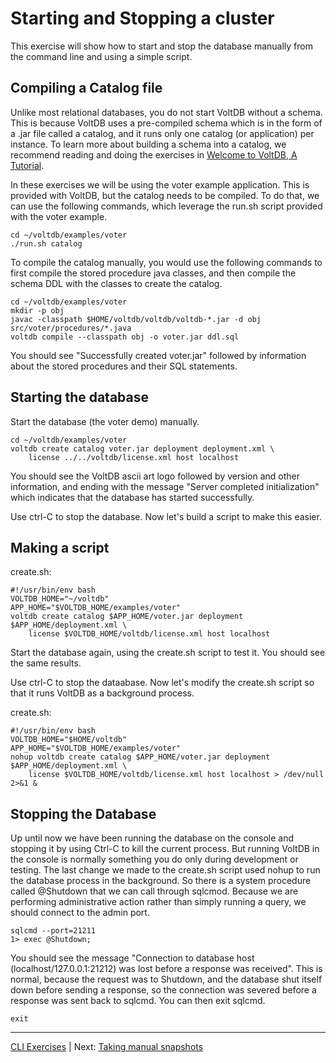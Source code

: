 # Starting and Stopping a cluster #
This exercise will show how to start and stop the database manually from the command line and using a simple script.

## Compiling a Catalog file ##
Unlike most relational databases, you do not start VoltDB without a schema.  This is because VoltDB uses a pre-compiled schema which is in the form of a .jar file called a catalog, and it runs only one catalog (or application) per instance.  To learn more about building a schema into a catalog, we recommend reading and doing the exercises in [Welcome to VoltDB, A Tutorial](http://voltdb.com/docs/tutorial/).

In these exercises we will be using the voter example application.  This is provided with VoltDB, but the catalog needs to be compiled.  To do that, we can use the following commands, which leverage the run.sh script provided with the voter example.

    cd ~/voltdb/examples/voter
    ./run.sh catalog
    
To compile the catalog manually, you would use the following commands to first compile the stored procedure java classes, and then compile the schema DDL with the classes to create the catalog.

    cd ~/voltdb/examples/voter
    mkdir -p obj
    javac -classpath $HOME/voltdb/voltdb/voltdb-*.jar -d obj src/voter/procedures/*.java
    voltdb compile --classpath obj -o voter.jar ddl.sql
    
You should see "Successfully created voter.jar" followed by information about the stored procedures and their SQL statements.

## Starting the database ##
Start the database (the voter demo) manually.  

    cd ~/voltdb/examples/voter
    voltdb create catalog voter.jar deployment deployment.xml \
        license ../../voltdb/license.xml host localhost

You should see the VoltDB ascii art logo followed by version and other information, and ending with the message "Server completed initialization" which indicates that the database has started successfully.

Use ctrl-C to stop the database.  Now let's build a script to make this easier.

## Making a script ##
create.sh:

    #!/usr/bin/env bash
    VOLTDB_HOME="~/voltdb"
    APP_HOME="$VOLTDB_HOME/examples/voter"
    voltdb create catalog $APP_HOME/voter.jar deployment $APP_HOME/deployment.xml \
        license $VOLTDB_HOME/voltdb/license.xml host localhost

Start the database again, using the create.sh script to test it.  You should see the same results.

Use ctrl-C to stop the dataabase.  Now let's modify the create.sh script so that it runs VoltDB as a background process.

create.sh:

    #!/usr/bin/env bash
    VOLTDB_HOME="$HOME/voltdb"
    APP_HOME="$VOLTDB_HOME/examples/voter"
    nohup voltdb create catalog $APP_HOME/voter.jar deployment $APP_HOME/deployment.xml \
        license $VOLTDB_HOME/voltdb/license.xml host localhost > /dev/null 2>&1 &

## Stopping the Database ##

Up until now we have been running the database on the console and stopping it by using Ctrl-C to kill the current process.  But running VoltDB in the console is normally something you do only during development or testing.  The last change we made to the create.sh script used nohup to run the database process in the background.  So there is a system procedure called @Shutdown that we can call through sqlcmod.  Because we are performing administrative action rather than simply running a query, we should connect to the admin port.

    sqlcmd --port=21211
    1> exec @Shutdown;

You should see the message "Connection to database host (localhost/127.0.0.1:21212) was lost before a response was received".  This is normal, because the request was to Shutdown, and the database shut itself down before sending a response, so the connection was severed before a response was sent back to sqlcmd.  You can then exit sqlcmd.

    exit


--------------

[CLI Exercises](ops_exercises_cli.md) | Next: [Taking manual snapshots](ex_cli_02_snapshots.md)
